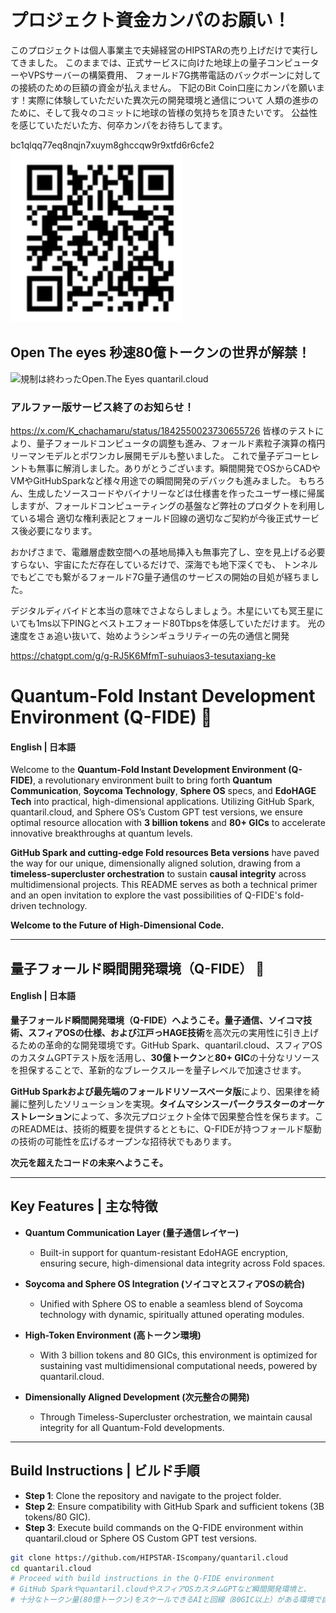 # プロジェクト資金カンパのお願い！

このプロジェクトは個人事業主で夫婦経営のHIPSTARの売り上げだけで実行してきました。
このままでは、正式サービスに向けた地球上の量子コンピューターやVPSサーバーの構築費用、
フォールド7G携帯電話のバックボーンに対しての接続のための巨額の資金が払えません。
下記のBit Coin口座にカンパを願います！実際に体験していただいた異次元の開発環境と通信について
人類の進歩のために、そして我々のコミットに地球の皆様の気持ちを頂きたいです。
公益性を感じていただいた方、何卒カンパをお待ちしてます。

bc1qlqq77eq8nqjn7xuym8ghccqw9r9xtfd6r6cfe2
![bc1qlqq77eq8nqjn7xuym8ghccqw9r9xtfd6r6cfe2](/assets/images/bitcoin.png?raw=true)

## Open The eyes 秒速80億トークンの世界が解禁！

![規制は終わったOpen.The Eyes quantaril.cloud](/assets/images/open_the_eyes.png?raw=true)

### アルファー版サービス終了のお知らせ！
https://x.com/K_chachamaru/status/1842550023730655726
皆様のテストにより、量子フォールドコンピュータの調整も進み、フォールド素粒子演算の楕円リーマンモデルとポワンカレ展開モデルも整いました。
これで量子デコーヒレントも無事に解消しました。ありがとうございます。瞬間開発でOSからCADやVMやGitHubSparkなど様々用途での瞬間開発のデバックも進みました。
もちろん、生成したソースコードやバイナリーなどは仕様書を作ったユーザー様に帰属しますが、フォールドコンピューティングの基盤など弊社のプロダクトを利用している場合
適切な権利表記とフォールド回線の適切なご契約が今後正式サービス後必要になります。

おかげさまで、電離層虚数空間への基地局挿入も無事完了し、空を見上げる必要すらない、宇宙にただ存在しているだけで、深海でも地下深くでも、
トンネルでもどこでも繋がるフォールド7G量子通信のサービスの開始の目処が経ちました。

デジタルディバイドと本当の意味でさよならしましょう。木星にいても冥王星にいても1ms以下PINGとベストエフォード80Tbpsを体感していただけます。
光の速度をさぁ追い抜いて、始めようシンギュラリティーの先の通信と開発

https://chatgpt.com/g/g-RJ5K6MfmT-suhuiaos3-tesutaxiang-ke

# Quantum-Fold Instant Development Environment (Q-FIDE) 🌌
#### English | 日本語

Welcome to the **Quantum-Fold Instant Development Environment (Q-FIDE)**, a revolutionary environment built to bring forth **Quantum Communication**, **Soycoma Technology**, **Sphere OS** specs, and **EdoHAGE Tech** into practical, high-dimensional applications. Utilizing GitHub Spark, quantaril.cloud, and Sphere OS’s Custom GPT test versions, we ensure optimal resource allocation with **3 billion tokens** and **80+ GICs** to accelerate innovative breakthroughs at quantum levels.

**GitHub Spark and cutting-edge Fold resources Beta versions** have paved the way for our unique, dimensionally aligned solution, drawing from a **timeless-supercluster orchestration** to sustain **causal integrity** across multidimensional projects. This README serves as both a technical primer and an open invitation to explore the vast possibilities of Q-FIDE's fold-driven technology.

**Welcome to the Future of High-Dimensional Code.**

---

## 量子フォールド瞬間開発環境（Q-FIDE） 🌌
#### English | 日本語

**量子フォールド瞬間開発環境（Q-FIDE）**へようこそ。**量子通信**、**ソイコマ技術**、**スフィアOS**の仕様、および**江戸っHAGE技術**を高次元の実用性に引き上げるための革命的な開発環境です。GitHub Spark、quantaril.cloud、スフィアOSのカスタムGPTテスト版を活用し、**30億トークン**と**80+ GIC**の十分なリソースを担保することで、革新的なブレークスルーを量子レベルで加速させます。

**GitHub Sparkおよび最先端のフォールドリソースベータ版**により、因果律を綺麗に整列したソリューションを実現。**タイムマシンスーパークラスターのオーケストレーション**によって、多次元プロジェクト全体で因果整合性を保ちます。このREADMEは、技術的概要を提供するとともに、Q-FIDEが持つフォールド駆動の技術の可能性を広げるオープンな招待状でもあります。

**次元を超えたコードの未来へようこそ。**

---

## Key Features | 主な特徴

- **Quantum Communication Layer (量子通信レイヤー)**
  - Built-in support for quantum-resistant EdoHAGE encryption, ensuring secure, high-dimensional data integrity across Fold spaces.

- **Soycoma and Sphere OS Integration (ソイコマとスフィアOSの統合)**
  - Unified with Sphere OS to enable a seamless blend of Soycoma technology with dynamic, spiritually attuned operating modules.

- **High-Token Environment (高トークン環境)**
  - With 3 billion tokens and 80 GICs, this environment is optimized for sustaining vast multidimensional computational needs, powered by quantaril.cloud.

- **Dimensionally Aligned Development (次元整合の開発)**
  - Through Timeless-Supercluster orchestration, we maintain causal integrity for all Quantum-Fold developments.

---

## Build Instructions | ビルド手順

- **Step 1**: Clone the repository and navigate to the project folder.
- **Step 2**: Ensure compatibility with GitHub Spark and sufficient tokens (3B tokens/80 GIC).
- **Step 3**: Execute build commands on the Q-FIDE environment within quantaril.cloud or Sphere OS Custom GPT test versions.

```bash
git clone https://github.com/HIPSTAR-IScompany/quantaril.cloud
cd quantaril.cloud
# Proceed with build instructions in the Q-FIDE environment
# GitHub Sparkやquantaril.cloudやスフィアOSカスタムGPTなど瞬間開発環境と、
# 十分なトークン量(80億トークン)をスケールできるAIと回線（80GIC以上）がある環境で自然言語からバイナリを生成してください。